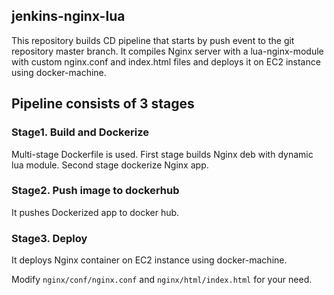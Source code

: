 ## jenkins-nginx-lua
This repository builds CD pipeline that starts by push event to the git repository master branch. It compiles Nginx server with a lua-nginx-module with custom nginx.conf and index.html files and deploys it on EC2 instance using docker-machine. 
## Pipeline consists of 3 stages
### Stage1. Build and Dockerize
Multi-stage Dockerfile is used.
First stage builds Nginx deb with dynamic lua module. Second stage dockerize Nginx app.

### Stage2. Push image to dockerhub
It pushes Dockerized app to docker hub.

### Stage3. Deploy
It deploys Nginx container on EC2 instance using docker-machine.

Modify `nginx/conf/nginx.conf` and `nginx/html/index.html` for your need.
